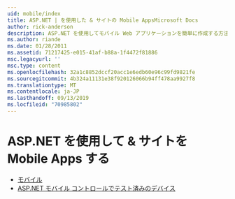 ```yaml
---
uid: mobile/index
title: ASP.NET | を使用した & サイトの Mobile AppsMicrosoft Docs
author: rick-anderson
description: ASP.NET を使用してモバイル Web アプリケーションを簡単に作成する方法について説明します。
ms.author: riande
ms.date: 01/28/2011
ms.assetid: 71217425-e015-41af-b88a-1f4472f81886
msc.legacyurl: ''
msc.type: content
ms.openlocfilehash: 32a1c8852dccf20acc1e6edb60e96c99fd9821fe
ms.sourcegitcommit: 4b324a11131e38f920126066b94ff478aa9927f8
ms.translationtype: MT
ms.contentlocale: ja-JP
ms.lasthandoff: 09/13/2019
ms.locfileid: "70985802"
---
```

# <a name="mobile-apps--sites-with-aspnet"></a>ASP.NET を使用して & サイトを Mobile Apps する

- [モバイル](overview.md)
- [ASP.NET モバイル コントロールでテスト済みのデバイス](tested-devices.md)